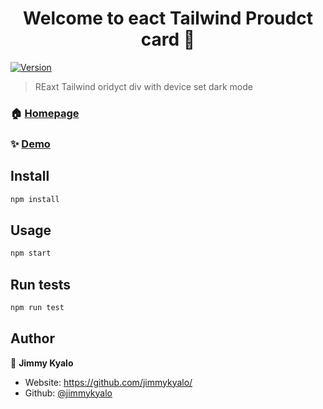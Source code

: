 <h1 align="center">Welcome to eact Tailwind Proudct card 👋</h1>
<p>
  <a href="https://www.npmjs.com/package/eact Tailwind Proudct card" target="_blank">
    <img alt="Version" src="https://img.shields.io/npm/v/eact Tailwind Proudct card.svg">
  </a>
</p>

> REaxt Tailwind oridyct div with device set dark mode

### 🏠 [Homepage](https://github.com/jimmykyalo/productcard)

### ✨ [Demo](https://jimmykyalo.github.io/productcard/)

## Install

```sh
npm install
```

## Usage

```sh
npm start
```

## Run tests

```sh
npm run test
```

## Author

👤 **Jimmy Kyalo**

* Website: https://github.com/jimmykyalo/
* Github: [@jimmykyalo](https://github.com/jimmykyalo)
